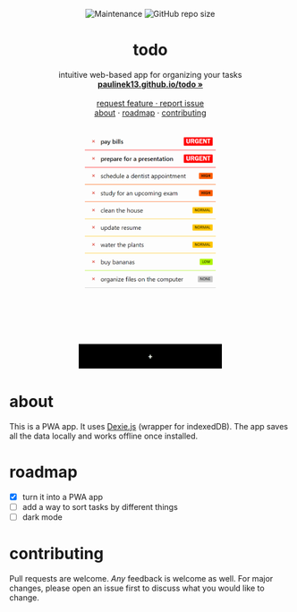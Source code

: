 <p align="center">
<img alt="Maintenance" src="https://img.shields.io/maintenance/yes/2023?style=for-the-badge">
<img alt="GitHub repo size" src="https://img.shields.io/github/repo-size/paulinek13/todo?style=for-the-badge">
</p>

<h1 align="center"><strong>todo</strong></h1>

<p align="center">
intuitive web-based app for organizing your tasks
<br />
<a href="https://paulinek13.github.io/todo/"><strong>paulinek13.github.io/todo »</strong></a>
<br />
<br />
<a href="https://github.com/paulinek13/todo/issues">request feature · report issue</a>
<br />
<a href="#about">about</a> ·
<a href="#roadmap">roadmap</a> ·
<a href="#contributing">contributing</a>
<br />
<br />
<img src="./screenshot.png" alt="Logo" width="256">
</p>

# about

This is a PWA app. It uses [Dexie.js](https://github.com/dexie/Dexie.js) (wrapper for indexedDB).
The app saves all the data locally and works offline once installed.

# roadmap

- [x] turn it into a PWA app
- [ ] add a way to sort tasks by different things
- [ ] dark mode

# contributing

Pull requests are welcome. _Any_ feedback is welcome as well.
For major changes, please open an issue first to discuss what you would like to change.